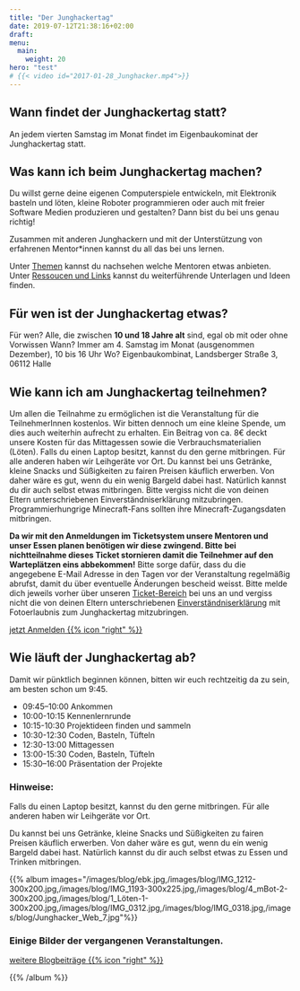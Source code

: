```yaml
---
title: "Der Junghackertag"
date: 2019-07-12T21:38:16+02:00
draft: 
menu:
  main:
    weight: 20
hero: "test"
# {{< video id="2017-01-28_Junghacker.mp4">}}
---
```

## Wann findet der Junghackertag statt?
An jedem vierten Samstag im Monat findet im Eigenbaukominat der Junghackertag statt.

## Was kann ich beim Junghackertag machen?
Du willst gerne deine eigenen Computerspiele entwickeln, mit Elektronik basteln und löten, kleine Roboter programmieren oder auch mit freier Software Medien produzieren und gestalten? Dann bist du bei uns genau richtig!

Zusammen mit anderen Junghackern und mit der Unterstützung von erfahrenen Mentor*innen kannst du all das bei uns lernen.

Unter [Themen](/sessions) kannst du nachsehen welche Mentoren etwas anbieten. Unter [Ressoucen und Links](/ressourcen) kannst du weiterführende Unterlagen und Ideen finden.

## Für wen ist der Junghackertag etwas?
Für wen? Alle, die zwischen **10 und 18 Jahre alt** sind, egal ob mit oder ohne Vorwissen
Wann? Immer am 4. Samstag im Monat (ausgenommen Dezember), 10 bis 16 Uhr
Wo? Eigenbaukombinat, Landsberger Straße 3, 06112 Halle



## Wie kann ich am Junghackertag teilnehmen?
Um allen die Teilnahme zu ermöglichen ist die Veranstaltung für die TeilnehmerInnen kostenlos. Wir bitten dennoch um eine kleine Spende, um dies auch weiterhin aufrecht zu erhalten. Ein Beitrag von ca. 8€ deckt unsere Kosten für das Mittagessen sowie die Verbrauchsmaterialien (Löten). Falls du einen Laptop besitzt, kannst du den gerne mitbringen. Für alle anderen haben wir Leihgeräte vor Ort. Du kannst bei uns Getränke, kleine Snacks und Süßigkeiten zu fairen Preisen käuflich erwerben. Von daher wäre es gut, wenn du ein wenig Bargeld dabei hast. Natürlich kannst du dir auch selbst etwas mitbringen. Bitte vergiss nicht die von deinen Eltern unterschriebenen Einverständniserklärung mitzubringen. Programmierhungrige Minecraft-Fans sollten ihre Minecraft-Zugangsdaten mitbringen.

**Da wir mit den Anmeldungen im Ticketsystem unsere Mentoren und unser Essen planen benötigen wir diese zwingend. Bitte bei nichtteilnahme dieses Ticket stornieren damit die Teilnehmer auf den Warteplätzen eins abbekommen!**
Bitte sorge dafür, dass du die angegebene E-Mail Adresse in den Tagen vor der Veranstaltung regelmäßig abrufst, damit du über eventuelle Änderungen bescheid weisst.
Bitte melde dich jeweils vorher über unseren [Ticket-Bereich](https://tickets.eigenbaukombinat.de/ebk/) bei uns an und vergiss nicht die von deinen Eltern unterschriebenen [Einverständniserklärung](/pdf/elternzettel.pdf) mit Fotoerlaubnis zum Junghackertag mitzubringen.

<a class="btn primary" target="_blank" rel="noopener" href="https://tickets.eigenbaukombinat.de/ebk/">
    jetzt Anmelden
    {{% icon "right" %}}
</a>

## Wie läuft der Junghackertag ab?
Damit wir pünktlich beginnen können, bitten wir euch rechtzeitig da zu sein, am besten schon um 9:45.

* 09:45–10:00 Ankommen
* 10:00-10:15 Kennenlernrunde
* 10:15-10:30 Projektideen finden und sammeln
* 10:30-12:30 Coden, Basteln, Tüfteln
* 12:30-13:00 Mittagessen
* 13:00-15:30 Coden, Basteln, Tüfteln
* 15:30–16:00 Präsentation der Projekte

### Hinweise:
Falls du einen Laptop besitzt, kannst du den gerne mitbringen. Für alle anderen haben wir Leihgeräte vor Ort.

Du kannst bei uns Getränke, kleine Snacks und Süßigkeiten zu fairen Preisen käuflich erwerben. Von daher wäre es gut, wenn du ein wenig Bargeld dabei hast. Natürlich kannst du dir auch selbst etwas zu Essen und Trinken mitbringen.



{{% album images="/images/blog/ebk.jpg,/images/blog/IMG_1212-300x200.jpg,/images/blog/IMG_1193-300x225.jpg,/images/blog/4_mBot-2-300x200.jpg,/images/blog/1_Löten-1-300x200.jpg,/images/blog/IMG_0312.jpg,/images/blog/IMG_0318.jpg,/images/blog/Junghacker_Web_7.jpg"%}}
### Einige Bilder der vergangenen Veranstaltungen.

<a class="btn primary" target="_blank" rel="noopener" href="/blog">
    weitere Blogbeiträge
    {{% icon "right" %}}
</a>

{{% /album  %}}
